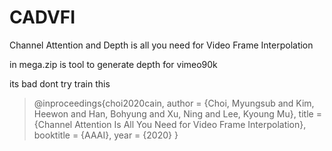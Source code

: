 # CADVFI
Channel Attention and Depth is all you need for Video Frame Interpolation


in mega.zip is tool to generate depth for vimeo90k

its bad dont try train this

>@inproceedings{choi2020cain,
>    author = {Choi, Myungsub and Kim, Heewon and Han, Bohyung and Xu, Ning and Lee, Kyoung Mu},
>     title = {Channel Attention Is All You Need for Video Frame Interpolation},
>     booktitle = {AAAI},
>     year = {2020}
>}
